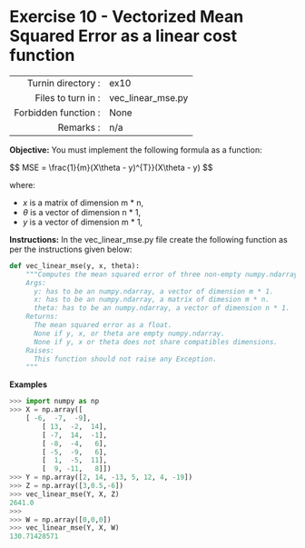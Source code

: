 # Exercise 10 - Vectorized Mean Squared Error as a linear cost function

|                         |                    |
| -----------------------:| ------------------ |
|   Turnin directory :    |  ex10              |
|   Files to turn in :    |  vec_linear_mse.py |
|   Forbidden function :  |  None              |
|   Remarks :             |  n/a               |

**Objective:**
You must implement the following formula as a function:  

$$
MSE = \frac{1}{m}(X\theta - y)^{T}}(X\theta - y)
$$

where:
- $x$ is a matrix of dimension m * n,
- $\theta$ is a vector of dimension n * 1,
- $y$ is a vector of dimension m * 1,

**Instructions:**
In the vec_linear_mse.py file create the following function as per the instructions given below:
```python
def vec_linear_mse(y, x, theta):
    """Computes the mean squared error of three non-empty numpy.ndarray, without any for-loop. The three arrays must have compatible dimensions.
    Args:
      y: has to be an numpy.ndarray, a vector of dimension m * 1.
      x: has to be an numpy.ndarray, a matrix of dimesion m * n.
      theta: has to be an numpy.ndarray, a vector of dimension n * 1.
    Returns:
      The mean squared error as a float.
      None if y, x, or theta are empty numpy.ndarray.
      None if y, x or theta does not share compatibles dimensions.
    Raises:
      This function should not raise any Exception.
    """
```

**Examples**
```python
>>> import numpy as np
>>> X = np.array([
	[ -6,  -7,  -9],
        [ 13,  -2,  14],
        [ -7,  14,  -1],
        [ -8,  -4,   6],
        [ -5,  -9,   6],
        [  1,  -5,  11],
        [  9, -11,   8]])
>>> Y = np.array([2, 14, -13, 5, 12, 4, -19])
>>> Z = np.array([3,0.5,-6])
>>> vec_linear_mse(Y, X, Z)
2641.0
>>>
>>> W = np.array([0,0,0])
>>> vec_linear_mse(Y, X, W)
130.71428571
```